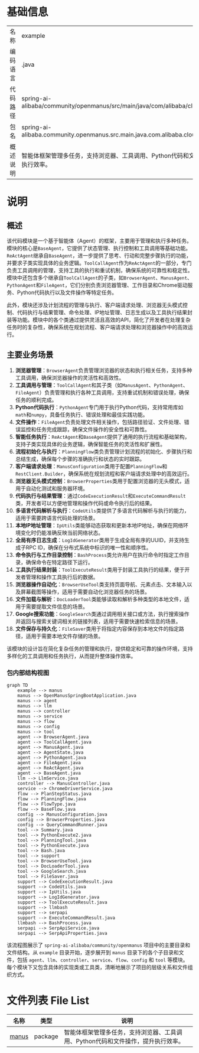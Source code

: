 # 基础信息

|      |      |
|------|------|
| 名称 | example |
| 编码语言 | .java |
| 代码路径 | spring-ai-alibaba/community/openmanus/src/main/java/com/alibaba/cloud/ai/example |
| 包名 | spring-ai-alibaba.community.openmanus.src.main.java.com.alibaba.cloud.ai.example |
| 概述说明 | 智能体框架管理多任务，支持浏览器、工具调用、Python代码和文件操作，提升执行效率。 |

# 说明

## 概述
该代码模块是一个基于智能体（Agent）的框架，主要用于管理和执行多种任务。模块的核心是`BaseAgent`，它提供了状态管理、执行控制和工具调用等基础功能。`ReActAgent`继承自`BaseAgent`，进一步提供了思考、行动和完整步骤执行的功能，并要求子类实现具体的业务逻辑。`ToolCallAgent`作为`ReActAgent`的一部分，专门负责工具调用的管理，支持工具的执行和重试机制，确保系统的可靠性和稳定性。模块中还包含多个继承自`ToolCallAgent`的子类，如`BrowserAgent`、`ManusAgent`、`PythonAgent`和`FileAgent`，它们分别负责浏览器管理、工作目录和Chrome驱动服务、Python代码执行以及文件操作等特定任务。

此外，模块还涉及计划流程的管理与执行、客户端请求处理、浏览器无头模式控制、代码执行与结果管理、命令处理、IP地址管理、日志生成以及工具执行结果封装等功能。模块中的各个类通过提供灵活且高效的API，简化了开发者在处理复杂任务时的复杂性，确保系统在规划流程、客户端请求处理和浏览器操作中的高效运行。

## 主要业务场景
1. **浏览器管理**：`BrowserAgent`负责管理浏览器的状态和执行相关任务，支持多种工具调用，确保浏览器操作的灵活性和高效性。
2. **工具调用与管理**：`ToolCallAgent`和其子类（如`ManusAgent`、`PythonAgent`、`FileAgent`）负责管理和执行各种工具调用，支持重试机制和错误处理，确保任务的顺利完成。
3. **Python代码执行**：`PythonAgent`专门用于执行Python代码，支持常用库如`math`和`numpy`，具备任务执行、错误处理和最佳实践功能。
4. **文件操作**：`FileAgent`负责处理文件相关操作，包括路径验证、文件处理、错误监控和任务完成跟踪，确保文件操作的安全性和可靠性。
5. **智能任务执行**：`ReActAgent`和`BaseAgent`提供了通用的执行流程和基础架构，支持子类实现具体的业务逻辑，确保智能任务的灵活性和扩展性。
6. **流程初始化与执行**：`PlanningFlow`类负责管理计划流程的初始化、步骤执行和总结生成，确保每个步骤的准确执行和状态的实时跟踪。
7. **客户端请求处理**：`ManusConfiguration`类用于配置`PlanningFlow`和`RestClient.Builder`，确保系统在规划流程和客户端请求处理中的高效运行。
8. **浏览器无头模式控制**：`BrowserProperties`类用于配置浏览器的无头模式，适用于自动化测试和服务器环境。
9. **代码执行与结果管理**：通过`CodeExecutionResult`和`ExecuteCommandResult`类，开发者可以方便地管理和操作代码或命令执行后的结果。
10. **多语言代码解析与执行**：`CodeUtils`类提供了多语言代码解析与执行的能力，适用于需要跨语言代码处理的场景。
11. **本地IP地址管理**：`IpUtils`类能够动态获取和更新本地IP地址，确保在网络环境变化时仍能准确反映当前网络状态。
12. **全局有序日志生成**：`LogIdGenerator`类用于生成全局有序的UUID，并支持生成子RPC ID，确保在分布式系统中标识的唯一性和顺序性。
13. **命令执行与工作目录控制**：`BashProcess`类允许用户在执行命令时指定工作目录，确保命令在特定路径下运行。
14. **工具执行结果封装**：`ToolExecuteResult`类用于封装工具执行的结果，便于开发者管理和操作工具执行后的数据。
15. **浏览器操作自动化**：`BrowserUseTool`类支持页面导航、元素点击、文本输入以及屏幕截图等操作，适用于需要自动化浏览器任务的场景。
16. **文件加载与解析**：`DocLoaderTool`类能够读取和解析多种类型的本地文件，适用于需要提取文件信息的场景。
17. **Google搜索功能**：`GoogleSearch`类通过调用相关接口或方法，执行搜索操作并返回与搜索关键词相关的链接列表，适用于需要快速检索信息的场景。
18. **文件保存与持久化**：`FileSaver`类用于将指定内容保存到本地文件的指定路径，适用于需要本地文件存储的场景。

该模块的设计旨在简化复杂任务的管理和执行，提供稳定和可靠的操作环境，支持多样化的工具调用和任务执行，从而提升整体操作效率。


### 包内部结构视图

```mermaid
graph TD
    example --> manus
    manus --> OpenManusSpringBootApplication.java
    manus --> agent
    manus --> llm
    manus --> controller
    manus --> service
    manus --> flow
    manus --> config
    manus --> tool
    agent --> BrowserAgent.java
    agent --> ToolCallAgent.java
    agent --> ManusAgent.java
    agent --> AgentState.java
    agent --> PythonAgent.java
    agent --> FileAgent.java
    agent --> ReActAgent.java
    agent --> BaseAgent.java
    llm --> LlmService.java
    controller --> ManusController.java
    service --> ChromeDriverService.java
    flow --> PlanStepStatus.java
    flow --> PlanningFlow.java
    flow --> FlowType.java
    flow --> BaseFlow.java
    config --> ManusConfiguration.java
    config --> BrowserProperties.java
    config --> QueryCommandRunner.java
    tool --> Summary.java
    tool --> PythonExecute2.java
    tool --> PlanningTool.java
    tool --> PythonExecute.java
    tool --> Bash.java
    tool --> support
    tool --> BrowserUseTool.java
    tool --> DocLoaderTool.java
    tool --> GoogleSearch.java
    tool --> FileSaver.java
    support --> CodeExecutionResult.java
    support --> CodeUtils.java
    support --> IpUtils.java
    support --> LogIdGenerator.java
    support --> ToolExecuteResult.java
    support --> llmbash
    support --> serpapi
    support --> ExecuteCommandResult.java
    llmbash --> BashProcess.java
    serpapi --> SerpApiService.java
    serpapi --> SerpApiProperties.java
```

该流程图展示了 `spring-ai-alibaba/community/openmanus` 项目中的主要目录和文件结构。从 `example` 目录开始，逐步展开到 `manus` 目录下的各个子目录和文件，包括 `agent`、`llm`、`controller`、`service`、`flow`、`config` 和 `tool` 等模块。每个模块下又包含具体的实现类或工具类，清晰地展示了项目的层级关系和文件组织方式。

# 文件列表 File List

| 名称   | 类型  | 说明 |
|-------|------|-------------|
| [manus](manus/_module.md) | package | 智能体框架管理多任务，支持浏览器、工具调用、Python代码和文件操作，提升执行效率。 |


